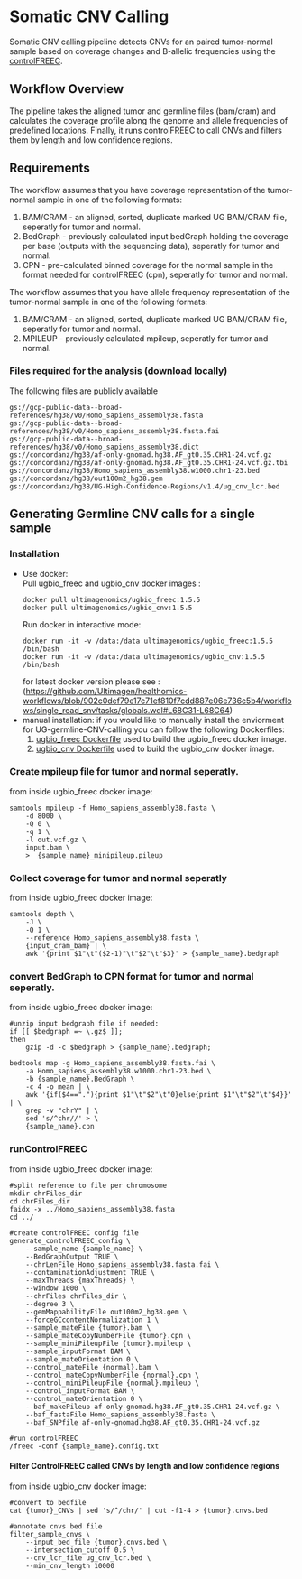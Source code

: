# Somatic CNV Calling

Somatic CNV calling pipeline detects CNVs for an paired tumor-normal sample 
based on coverage changes and B-allelic frequencies using the [controlFREEC](https://boevalab.inf.ethz.ch/FREEC/).

## Workflow Overview
The pipeline takes the aligned tumor and germline files (bam/cram) 
and calculates the coverage profile along the genome and 
allele frequencies of predefined locations. 
Finally, it runs controlFREEC to call CNVs and filters them by length and low confidence regions.

## Requirements

The workflow assumes that you have coverage representation of the tumor-normal sample in one of the following formats: 
1. BAM/CRAM - an aligned, sorted, duplicate marked UG BAM/CRAM file, seperatly for tumor and normal. 
2. BedGraph - previously calculated input bedGraph holding the coverage per base (outputs with the sequencing data), seperatly for tumor and normal.
3. CPN - pre-calculated binned coverage for the normal sample in the format needed for controlFREEC (cpn), seperatly for tumor and normal.

The workflow assumes that you have allele frequency representation of the tumor-normal sample in one of the following formats: 
1. BAM/CRAM - an aligned, sorted, duplicate marked UG BAM/CRAM file, seperatly for tumor and normal. 
2. MPILEUP - previously calculated mpileup, seperatly for tumor and normal.

### Files required for the analysis (download locally)
The following files are publicly available

    gs://gcp-public-data--broad-references/hg38/v0/Homo_sapiens_assembly38.fasta
    gs://gcp-public-data--broad-references/hg38/v0/Homo_sapiens_assembly38.fasta.fai
    gs://gcp-public-data--broad-references/hg38/v0/Homo_sapiens_assembly38.dict
    gs://concordanz/hg38/af-only-gnomad.hg38.AF_gt0.35.CHR1-24.vcf.gz
    gs://concordanz/hg38/af-only-gnomad.hg38.AF_gt0.35.CHR1-24.vcf.gz.tbi
    gs://concordanz/hg38/Homo_sapiens_assembly38.w1000.chr1-23.bed
    gs://concordanz/hg38/out100m2_hg38.gem
    gs://concordanz/hg38/UG-High-Confidence-Regions/v1.4/ug_cnv_lcr.bed

## Generating Germline CNV calls for a single sample

### Installation
* Use docker: <br>
	Pull ugbio_freec and ugbio_cnv docker images :
	```
	docker pull ultimagenomics/ugbio_freec:1.5.5
	docker pull ultimagenomics/ugbio_cnv:1.5.5
	```
	Run docker in interactive mode: 
	```
	docker run -it -v /data:/data ultimagenomics/ugbio_freec:1.5.5 /bin/bash
	docker run -it -v /data:/data ultimagenomics/ugbio_cnv:1.5.5 /bin/bash
	```
	for latest docker version please see : (https://github.com/Ultimagen/healthomics-workflows/blob/902c0def79e17c71ef810f7cdd887e06e736c5b4/workflows/single_read_snv/tasks/globals.wdl#L68C31-L68C64)<br>
* manual installation: 
if you would like to manually install the enviorment for UG-germline-CNV-calling you can follow the following Dockerfiles:
    1. [ugbio_freec Dockerfile](https://github.com/Ultimagen/FREEC/blob/master/Dockerfile) used to build the ugbio_freec docker image.
    2. [ugbio_cnv Dockerfile](https://github.com/Ultimagen/ugbio-utils/blob/main/src/cnv/Dockerfile) used to build the ugbio_cnv docker image.

### Create mpileup file for tumor and normal seperatly. 
from inside ugbio_freec docker image: 
```
samtools mpileup -f Homo_sapiens_assembly38.fasta \
    -d 8000 \
    -Q 0 \
    -q 1 \
    -l out.vcf.gz \
    input.bam \
    >  {sample_name}_minipileup.pileup
```

### Collect coverage for tumor and normal seperatly
from inside ugbio_freec docker image: 
```
samtools depth \
	-J \
	-Q 1 \
	--reference Homo_sapiens_assembly38.fasta \
	{input_cram_bam} | \
	awk '{print $1"\t"($2-1)"\t"$2"\t"$3}' > {sample_name}.bedgraph
```

### convert BedGraph to CPN format for tumor and normal seperatly. 
from inside ugbio_freec docker image: 
```
#unzip input bedgraph file if needed:
if [[ $bedgraph =~ \.gz$ ]];
then
	gzip -d -c $bedgraph > {sample_name}.bedgraph;

bedtools map -g Homo_sapiens_assembly38.fasta.fai \
	-a Homo_sapiens_assembly38.w1000.chr1-23.bed \
	-b {sample_name}.BedGraph \
	-c 4 -o mean | \
	awk '{if($4=="."){print $1"\t"$2"\t"0}else{print $1"\t"$2"\t"$4}}' | \
	grep -v "chrY" | \
	sed 's/^chr//' > \
	{sample_name}.cpn
```

### runControlFREEC
from inside ugbio_freec docker image: 
```
#split reference to file per chromosome
mkdir chrFiles_dir
cd chrFiles_dir
faidx -x ../Homo_sapiens_assembly38.fasta
cd ../

#create controlFREEC config file
generate_controlFREEC_config \
	--sample_name {sample_name} \
	--BedGraphOutput TRUE \
	--chrLenFile Homo_sapiens_assembly38.fasta.fai \
	--contaminationAdjustment TRUE \
	--maxThreads {maxThreads} \
	--window 1000 \
	--chrFiles chrFiles_dir \
	--degree 3 \
	--gemMappabilityFile out100m2_hg38.gem \
	--forceGCcontentNormalization 1 \
	--sample_mateFile {tumor}.bam \
	--sample_mateCopyNumberFile {tumor}.cpn \
	--sample_miniPileupFile {tumor}.mpileup \
	--sample_inputFormat BAM \
	--sample_mateOrientation 0 \
	--control_mateFile {normal}.bam \
	--control_mateCopyNumberFile {normal}.cpn \
	--control_miniPileupFile {normal}.mpileup \
	--control_inputFormat BAM \
	--control_mateOrientation 0 \
	--baf_makePileup af-only-gnomad.hg38.AF_gt0.35.CHR1-24.vcf.gz \
	--baf_fastaFile Homo_sapiens_assembly38.fasta \
	--baf_SNPfile af-only-gnomad.hg38.AF_gt0.35.CHR1-24.vcf.gz

#run controlFREEC
/freec -conf {sample_name}.config.txt
```

#### Filter ControlFREEC called CNVs by length and low confidence regions
from inside ugbio_cnv docker image:
```
#convert to bedfile
cat {tumor}_CNVs | sed 's/^/chr/' | cut -f1-4 > {tumor}.cnvs.bed

#annotate cnvs bed file
filter_sample_cnvs \
	--input_bed_file {tumor}.cnvs.bed \
	--intersection_cutoff 0.5 \
	--cnv_lcr_file ug_cnv_lcr.bed \
	--min_cnv_length 10000
```